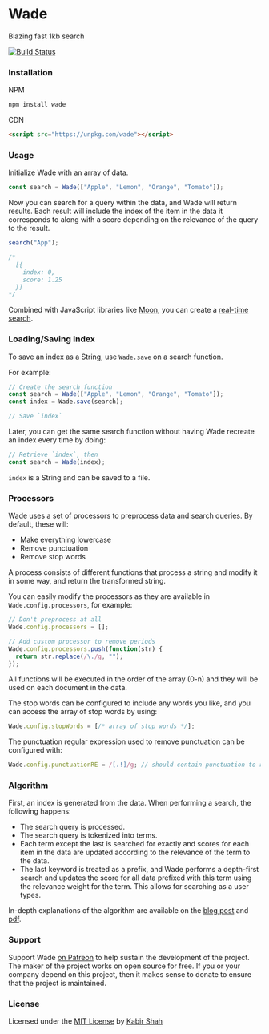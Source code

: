 # Wade

Blazing fast 1kb search

[![Build Status](https://travis-ci.org/kbrsh/wade.svg?branch=master)](https://travis-ci.org/kbrsh/wade)

### Installation

NPM

```sh
npm install wade
```

CDN

```html
<script src="https://unpkg.com/wade"></script>
```

### Usage

Initialize Wade with an array of data.

```js
const search = Wade(["Apple", "Lemon", "Orange", "Tomato"]);
```

Now you can search for a query within the data, and Wade will return results. Each result will include the index of the item in the data it corresponds to along with a score depending on the relevance of the query to the result.

```js
search("App");

/*
  [{
    index: 0,
    score: 1.25
  }]
*/
```

Combined with JavaScript libraries like [Moon](https://kbrsh.github.io/moon), you can create a <a href="https://kbrsh.github.io/moon/play/#const%20items%20%3D%20%5B%22Don't%20worry%20about%20what%20anybody%20else%20is%20going%20to%20do.%20The%20best%20way%20to%20predict%20the%20future%20is%20to%20invent%20it.%22%2C%22Premature%20optimization%20is%20the%20root%20of%20all%20evil%20(or%20at%20least%20most%20of%20it)%20in%20programming.%22%2C%22Lisp%20has%20jokingly%20been%20called%20%5C%22the%20most%20intelligent%20way%20to%20misuse%20a%20computer%5C%22.%20I%20think%20that%20description%20is%20a%20great%20compliment%20because%20it%20transmits%20the%20full%20flavor%20of%20liberation%3A%20it%20has%20assisted%20a%20number%20of%20our%20most%20gifted%20fellow%20humans%20in%20thinking%20previously%20impossible%20thoughts.%22%2C%22Keep%20away%20from%20people%20who%20try%20to%20belittle%20your%20ambitions.%20Small%20people%20always%20do%20that%2C%20but%20the%20really%20great%20make%20you%20feel%20that%20you%2C%20too%2C%20can%20become%20great.%22%2C%22What%20Paul%20does%2C%20and%20does%20very%20well%2C%20is%20to%20take%20ideas%20and%20concepts%20that%20are%20beautiful%20in%20the%20abstract%2C%20and%20brings%20them%20down%20to%20a%20real%20world%20level.%20That's%20a%20rare%20talent%20to%20find%20in%20writing%20these%20days.%22%2C%22Since%20programmers%20create%20programs%20out%20of%20nothing%2C%20imagination%20is%20our%20only%20limitation.%20Thus%2C%20in%20the%20world%20of%20programming%2C%20the%20hero%20is%20the%20one%20who%20has%20great%20vision.%20Paul%20Graham%20is%20one%20of%20our%20contemporary%20heroes.%20He%20has%20the%20ability%20to%20embrace%20the%20vision%2C%20and%20to%20express%20it%20plainly.%20His%20works%20are%20my%20favorites%2C%20especially%20the%20ones%20describing%20language%20design.%20He%20explains%20secrets%20of%20programming%2C%20languages%2C%20and%20human%20nature%20that%20can%20only%20be%20learned%20from%20the%20hacker%20experience.%20This%20book%20shows%20you%20his%20great%20vision%2C%20and%20tells%20you%20the%20truth%20about%20the%20nature%20of%20hacking.%22%2C%22To%20follow%20the%20path%3A%20look%20to%20the%20master%2C%20follow%20the%20master%2C%20walk%20with%20the%20master%2C%20see%20through%20the%20master%2C%20become%20the%20master.%22%2C%22No%20problem%20should%20ever%20have%20to%20be%20solved%20twice.%22%2C%22Attitude%20is%20no%20substitute%20for%20competence.%22%2C%22It%20is%20said%20that%20the%20real%20winner%20is%20the%20one%20who%20lives%20in%20today%20but%20able%20to%20see%20tomorrow.%22%2C%22Fools%20ignore%20complexity.%20Pragmatists%20suffer%20it.%20Some%20can%20avoid%20it.%20Geniuses%20remove%20it.%22%2C%22A%20year%20spent%20in%20artificial%20intelligence%20is%20enough%20to%20make%20one%20believe%20in%20God.%22%2C%22Dealing%20with%20failure%20is%20easy%3A%20Work%20hard%20to%20improve.%20Success%20is%20also%20easy%20to%20handle%3A%20You've%20solved%20the%20wrong%20problem.%20Work%20hard%20to%20improve.%22%2C%22Within%20a%20computer%20natural%20language%20is%20unnatural.%22%2C%22You%20think%20you%20know%20when%20you%20learn%2C%20are%20more%20sure%20when%20you%20can%20write%2C%20even%20more%20when%20you%20can%20teach%2C%20but%20certain%20when%20you%20can%20program.%22%2C%22Adapting%20old%20programs%20to%20fit%20new%20machines%20usually%20means%20adapting%20new%20machines%20to%20behave%20like%20old%20ones.%22%2C%22A%20little%20learning%20is%20a%20dangerous%20thing.%22%2C%22Computer%20science%20education%20cannot%20make%20anybody%20an%20expert%20programmer%20any%20more%20than%20studying%20brushes%20and%20pigment%20can%20make%20somebody%20an%20expert%20painter.%22%2C%22Einstein%20argued%20that%20there%20must%20be%20simplified%20explanations%20of%20nature%2C%20because%20God%20is%20not%20capricious%20or%20arbitrary.%22%2C%22Students%20should%20be%20evaluated%20on%20how%20well%20they%20can%20achieve%20the%20goals%20they%20strived%20to%20achieve%20within%20a%20realistic%20context.%20Students%20need%20to%20learn%20to%20do%20things%2C%20not%20know%20things.%22%2C%22We%20remember%20what%20we%20learn%20when%20we%20care%20about%20performing%20better%20and%20when%20we%20believe%20that%20what%20we%20have%20been%20asked%20to%20do%20is%20representative%20of%20reality.%22%2C%22There%20really%20is%20no%20learning%20without%20doing.%22%2C%22We%20really%20have%20to%20get%20over%20the%20idea%20that%20some%20stuff%20is%20just%20worth%20knowing%20even%20if%20you%20never%20do%20anything%20with%20it.%20Human%20memories%20happily%20erase%20stuff%20that%20has%20no%20purpose%2C%20so%20why%20try%20to%20fill%20up%20children's%20heads%20with%20such%20stuff%3F%22%2C%22The%20only%20problems%20we%20can%20really%20solve%20in%20a%20satisfactory%20manner%20are%20those%20that%20finally%20admit%20a%20nicely%20factored%20solution.%22%2C%22The%20best%20way%20to%20learn%20to%20live%20with%20our%20limitations%20is%20to%20know%20them.%22%2C%22This%20challenge%2C%20viz.%20the%20confrontation%20with%20the%20programming%20task%2C%20is%20so%20unique%20that%20this%20novel%20experience%20can%20teach%20us%20a%20lot%20about%20ourselves.%20It%20should%20deepen%20our%20understanding%20of%20the%20processes%20of%20design%20and%20creation%2C%20it%20should%20give%20us%20better%20control%20over%20the%20task%20of%20organizing%20our%20thoughts.%20If%20it%20did%20not%20do%20so%2C%20to%20my%20taste%20we%20should%20no%20deserve%20the%20computer%20at%20all!%20%20It%20has%20allready%20taught%20us%20a%20few%20lessons%2C%20and%20the%20one%20I%20have%20chosen%20to%20stress%20in%20this%20talk%20is%20the%20following.%20We%20shall%20do%20a%20much%20better%20programming%20job%2C%20provided%20that%20we%20approach%20the%20task%20with%20a%20full%20appreciation%20of%20its%20tremenduous%20difficulty%2C%20provided%20that%20we%20stick%20to%20modest%20and%20elegant%20programming%20languages%2C%20provided%20that%20we%20respect%20the%20intrinsec%20limitations%20of%20the%20human%20mind%20and%20approach%20the%20task%20as%20Very%20Humble%20Programmers.%22%2C%22We%20now%20come%20to%20the%20decisive%20step%20of%20mathematical%20abstraction%3A%20we%20forget%20about%20what%20the%20symbols%20stand%20for.%20...%5BThe%20mathematician%5D%20need%20not%20be%20idle%3B%20there%20are%20many%20operations%20which%20he%20may%20carry%20out%20with%20these%20symbols%2C%20without%20ever%20having%20to%20look%20at%20the%20things%20they%20stand%20for.%22%2C%22An%20expert%20is%2C%20according%20to%20my%20working%20definition%20%5C%22someone%20who%20doesn't%20need%20to%20look%20up%20answers%20to%20easy%20questions%5C%22.%22%2C%22The%20programmer%20must%20seek%20both%20perfection%20of%20part%20and%20adequacy%20of%20collection.%22%2C%22Thus%2C%20programs%20must%20be%20written%20for%20people%20to%20read%2C%20and%20only%20incidentally%20for%20machines%20to%20execute.%22%2C%22We%20control%20complexity%20by%20building%20abstractions%20that%20hide%20details%20when%20appropriate.%20We%20control%20complexity%20by%20establishing%20conventional%20interfaces%20that%20enable%20us%20to%20construct%20systems%20by%20combining%20standard%2C%20well-understood%20pieces%20in%20a%20%5C%22mix%20and%20match%5C%22%20way.%20We%20control%20complexity%20by%20establishing%20new%20languages%20for%20describing%20a%20design%2C%20each%20of%20which%20emphasizes%20particular%20aspects%20of%20the%20design%20and%20deemphasizes%20others.%22%2C%22The%20acts%20of%20the%20mind%2C%20wherein%20it%20exerts%20its%20power%20over%20simple%20ideas%2C%20are%20chiefly%20these%20three%3A%201.%20Combining%20several%20simple%20ideas%20into%20one%20compound%20one%2C%20and%20thus%20all%20complex%20ideas%20are%20made.%202.%20The%20second%20is%20bringing%20two%20ideas%2C%20whether%20simple%20or%20complex%2C%20together%2C%20and%20setting%20them%20by%20one%20another%20so%20as%20to%20take%20a%20view%20of%20them%20at%20once%2C%20without%20uniting%20them%20into%20one%2C%20by%20which%20it%20gets%20all%20its%20ideas%20of%20relations.%203.%20The%20third%20is%20separating%20them%20from%20all%20other%20ideas%20that%20accompany%20them%20in%20their%20real%20existence%3A%20this%20is%20called%20abstraction%2C%20and%20thus%20all%20its%20general%20ideas%20are%20made.%22%2C%22Lisp%20programmers%20know%20the%20value%20of%20everything%20but%20the%20cost%20of%20nothing.%22%2C%22An%20interpreter%20raises%20the%20machine%20to%20the%20level%20of%20the%20user%20program%3B%20a%20compiler%20lowers%20the%20user%20program%20to%20the%20level%20of%20the%20machine%20language.%22%2C%22Everything%20should%20be%20made%20as%20simple%20as%20possible%2C%20but%20no%20simpler.%22%2C%22The%20great%20dividing%20line%20between%20success%20and%20failure%20can%20be%20expressed%20in%20five%20words%3A%20%5C%22I%20did%20not%20have%20time.%5C%22%22%2C%22When%20your%20enemy%20is%20making%20a%20very%20serious%20mistake%2C%20don't%20be%20impolite%20and%20disturb%20him.%22%2C%22A%20charlatan%20makes%20obscure%20what%20is%20clear%3B%20a%20thinker%20makes%20clear%20what%20is%20obscure.%22%2C%22There%20are%20two%20ways%20of%20constructing%20a%20software%20design%3B%20one%20way%20is%20to%20make%20it%20so%20simple%20that%20there%20are%20obviously%20no%20deficiencies%2C%20and%20the%20other%20way%20is%20to%20make%20it%20so%20complicated%20that%20there%20are%20no%20obvious%20deficiencies.%20The%20first%20method%20is%20far%20more%20difficult.%22%2C%22And%20if%20you%20go%20too%20far%20up%2C%20abstraction-wise%2C%20you%20run%20out%20of%20oxygen.%20Sometimes%20smart%20thinkers%20just%20don't%20know%20when%20to%20stop%2C%20and%20they%20create%20these%20absurd%2C%20all-encompassing%2C%20high-level%20pictures%20of%20the%20universe%20that%20are%20all%20good%20and%20fine%2C%20but%20don't%20actually%20mean%20anything%20at%20all.%22%2C%22The%20three%20chief%20virtues%20of%20a%20programmer%20are%3A%20Laziness%2C%20Impatience%20and%20Hubris.%22%2C%22All%20non-trivial%20abstractions%2C%20to%20some%20degree%2C%20are%20leaky.%22%2C%22XML%20wasn't%20designed%20to%20be%20edited%20by%20humans%20on%20a%20regular%20basis.%22%2C%22Premature%20abstraction%20is%20an%20equally%20grevious%20sin%20as%20premature%20optimization.%22%2C%22You%20can%20have%20premature%20generalization%20as%20well%20as%20premature%20optimization.%22%2C%22He%20causes%20his%20sun%20to%20rise%20on%20the%20evil%20and%20the%20good%2C%20and%20sends%20rain%20on%20the%20righteous%20and%20the%20unrighteous.%22%2C%22A%20language%20that%20doesn't%20affect%20the%20way%20you%20think%20about%20programming%2C%20is%20not%20worth%20knowing.%22%2C%22Men%20never%20do%20evil%20so%20completely%20and%20cheerfully%20as%20when%20they%20do%20it%20from%20religious%20conviction.%22%2C%22Everybody%20makes%20their%20own%20fun.%20If%20you%20don't%20make%20it%20yourself%2C%20it%20ain't%20fun%3B%20it's%20entertainment.%22%2C%22If%20we%20wish%20to%20count%20lines%20of%20code%2C%20we%20should%20not%20regard%20them%20as%20*lines%20produced*%20but%20as%20*lines%20spent*.%22%2C%22Sometimes%20a%20man%20with%20too%20broad%20a%20perspective%20reveals%20himself%20as%20having%20no%20real%20perspective%20at%20all.%20A%20man%20who%20tries%20too%20hard%20to%20see%20every%20side%20may%20be%20a%20man%20who%20is%20trying%20to%20avoid%20choosing%20any%20side.%20A%20man%20who%20tries%20too%20hard%20to%20seek%20a%20deeper%20truth%20may%20be%20trying%20to%20hide%20from%20the%20truth%20he%20already%20knows.%20%20That%20is%20not%20a%20sign%20of%20intellectual%20sophistication%20and%20%5C%22great%20thinking%5C%22.%20It%20is%20a%20demonstration%20of%20moral%20degeneracy%20and%20cowardice.%22%2C%22Omit%20needless%20words.%22%2C%22I%20have%20never%20met%20a%20man%20so%20ignorant%20that%20I%20couldn't%20learn%20something%20from%20him.%22%2C%22Philosophy%3A%20the%20finding%20of%20bad%20reasons%20for%20what%20one%20believes%20by%20instinct.%22%2C%22Of%20all%20tyrannies%20a%20tyranny%20sincerely%20exercised%20for%20the%20good%20of%20its%20victims%20may%20be%20the%20most%20oppressive.%20It%20may%20be%20better%20to%20live%20under%20robber%20barons%20than%20under%20omnipotent%20moral%20busybodies%2C%20The%20robber%20baron's%20cruelty%20may%20sometimes%20sleep%2C%20his%20cupidity%20may%20at%20some%20point%20be%20satiated%3B%20but%20those%20who%20torment%20us%20for%20own%20good%20will%20torment%20us%20without%20end%2C%20for%20they%20do%20so%20with%20the%20approval%20of%20their%20own%20conscience.%22%2C%22Fools!%20Don't%20they%20know%20that%20tears%20are%20a%20woman's%20most%20effective%20weapon%3F%22%2C%22It's%20like%20a%20condom%3B%20I'd%20rather%20have%20it%20and%20not%20need%20it%20than%20need%20it%20and%20not%20have%20it.%22%2C%22C%2B%2B%20is%20history%20repeated%20as%20tragedy.%20Java%20is%20history%20repeated%20as%20farce.%22%2C%22Simplicity%20takes%20effort.%20Genius%2C%20even.%22%2C%22Show%2C%20don't%20tell.%22%2C%22In%20God%20I%20trust%3B%20I%20will%20not%20be%20afraid.%20What%20can%20mortal%20man%20do%20to%20me%3F%22%2C%22Linux%20is%20only%20free%20if%20your%20time%20has%20no%20value.%22%2C%22Code%20is%20poetry.%22%2C%22If%20you%20choose%20not%20to%20decide%2C%20you%20still%20have%20made%20a%20choice.%22%2C%22Civilization%20advances%20by%20extending%20the%20number%20of%20important%20operations%20which%20we%20can%20perform%20without%20thinking%20about%20them.%22%2C%22The%20function%20of%20wisdom%20is%20to%20discriminate%20between%20good%20and%20evil.%22%2C%22The%20reason%20to%20do%20animation%20is%20caricature.%20Good%20caricature%20picks%20out%20the%20essense%20of%20the%20statement%20and%20removes%20everything%20else.%20It's%20not%20simply%20about%20reproducing%20reality%3B%20It's%20about%20bumping%20it%20up.%22%2C%22Mistakes%20were%20made.%22%2C%22I%20would%20rather%20be%20an%20optimist%20and%20be%20wrong%20than%20a%20pessimist%20who%20proves%20to%20be%20right.%20The%20former%20sometimes%20wins%2C%20but%20never%20the%20latter.%22%2C%22What%20is%20truth%3F%22%2C%22Life%20moves%20pretty%20fast.%20If%20you%20don't%20stop%20and%20look%20around%20once%20in%20a%20while%2C%20you%20could%20miss%20it.%22%2C%22Lisp%20is%20worth%20learning%20for%20the%20profound%20enlightenment%20experience%20you%20will%20have%20when%20you%20finally%20get%20it%3B%20that%20experience%20will%20make%20you%20a%20better%20programmer%20for%20the%20rest%20of%20your%20days%2C%20even%20if%20you%20never%20actually%20use%20Lisp%20itself%20a%20lot.%22%2C%22Any%20sufficiently%20complicated%20C%20or%20Fortran%20program%20contains%20an%20ad%20hoc%2C%20informally%20specified%2C%20bug-ridden%2C%20slow%20implementation%20of%20half%20of%20Common%20Lisp.%22%2C%22I%20was%20talking%20recently%20to%20a%20friend%20who%20teaches%20at%20MIT.%20His%20field%20is%20hot%20now%20and%20every%20year%20he%20is%20inundated%20by%20applications%20from%20would-be%20graduate%20students.%20%5C%22A%20lot%20of%20them%20seem%20smart%2C%5C%22%20he%20said.%20%5C%22What%20I%20can't%20tell%20is%20whether%20they%20have%20any%20kind%20of%20taste.%5C%22%22%2C%22The%20direct%20pursuit%20of%20happiness%20is%20a%20recipe%20for%20an%20unhappy%20life.%22%2C%22It's%20no%20trick%20for%20talented%20people%20to%20be%20interesting%2C%20but%20it's%20a%20gift%20to%20be%20interested.%20We%20want%20an%20organization%20filled%20with%20interested%20people.%22%2C%22Why%20teach%20drawing%20to%20accountants%3F%20Because%20drawing%20class%20doesn't%20just%20teach%20people%20to%20draw.%20It%20teaches%20them%20to%20be%20more%20observant.%20There's%20no%20company%20on%20earth%20that%20wouldn't%20benefit%20from%20having%20people%20become%20more%20observant.%22%2C%22All%20problems%20in%20computer%20science%20can%20be%20solved%20by%20another%20level%20of%20indirection.%22%2C%22A%20designer%20knows%20he%20has%20arrived%20at%20perfection%20not%20when%20there%20is%20no%20longuer%20anything%20to%20add%2C%20but%20when%20there%20is%20no%20longuer%20anything%20to%20take%20away.%22%2C%22For%20the%20things%20we%20have%20to%20learn%20before%20we%20can%20do%20them%2C%20we%20learn%20by%20doing%20them.%22%2C%22There%20are%20many%20ways%20to%20avoid%20success%20in%20life%2C%20but%20the%20most%20sure-fire%20just%20might%20be%20procrastination.%22%2C%22PI%20seconds%20is%20a%20nanocentury.%22%2C%22A%20non%20negative%20binary%20integer%20value%20x%20is%20a%20power%20of%202%20iff%20(x%20%26%20(x-1))%20is%200%20using%202's%20complement%20arithmetic.%22%2C%22While%20I%E2%80%99ve%20always%20appreciated%20beautiful%20code%2C%20I%20share%20Jonathan%E2%80%99s%20concern%20about%20studying%20it%20too%20much.%20I%20think%20studying%20beauty%20in%20music%20and%20painting%20has%20led%20us%20to%20modern%20classical%20music%20and%20painting%20that%20the%20majority%20of%20us%20just%20don%E2%80%99t%20get.%20Beauty%20can%20be%20seen%20when%20it%20emerges%2C%20but%20isn%E2%80%99t%20something%20to%20strive%20for%20in%20isolation%20of%20a%20larger%20context.%20In%20the%20software%20world%2C%20the%20larger%20context%20would%20be%20the%20utility%20of%20the%20software%20to%20the%20end%20user.%22%2C%22Dont%20give%20users%20the%20opportunity%20to%20lock%20themselves.%22%2C%22Any%20fool%20can%20make%20the%20simple%20complex%2C%20only%20a%20smart%20person%20can%20make%20the%20complex%20simple.%22%2C%22To%20do%20something%20well%20you%20have%20to%20love%20it.%20So%20to%20the%20extent%20you%20can%20preserve%20hacking%20as%20something%20you%20love%2C%20you're%20likely%20to%20do%20it%20well.%20Try%20to%20keep%20the%20sense%20of%20wonder%20you%20had%20about%20programming%20at%20age%2014.%20If%20you're%20worried%20that%20your%20current%20job%20is%20rotting%20your%20brain%2C%20it%20probably%20is.%22%2C%22-%20If%20you%20give%20him%20a%20penny%20for%20his%20thoughts%2C%20you'd%20get%20change.%20-%20Not%20the%20sharpest%20knife%20in%20the%20drawer.%20-%20A%20prime%20candidate%20for%20natural%20deselection.%22%2C%22What%20I%20didn't%20understand%20was%20that%20the%20value%20of%20some%20new%20acquisition%20wasn't%20the%20difference%20between%20its%20retail%20price%20and%20what%20I%20paid%20for%20it.%20It%20was%20the%20value%20I%20derived%20from%20it.%20Stuff%20is%20an%20extremely%20illiquid%20asset.%20Unless%20you%20have%20some%20plan%20for%20selling%20that%20valuable%20thing%20you%20got%20so%20cheaply%2C%20what%20difference%20does%20it%20make%20what%20it's%20%5C%22worth%3F%5C%22%20The%20only%20way%20you're%20ever%20going%20to%20extract%20any%20value%20from%20it%20is%20to%20use%20it.%20And%20if%20you%20don't%20have%20any%20immediate%20use%20for%20it%2C%20you%20probably%20never%20will.%22%2C%22Only%20bad%20designers%20blame%20their%20failings%20on%20the%20users.%22%2C%22Humans%20aren't%20rational.%20They%20rationalize.%20And%20I%20don't%20just%20mean%20%5C%22some%20of%20them%5C%22%20or%20%5C%22other%20people%5C%22.%20I'm%20talking%20about%20everyone.%20We%20have%20a%20%5C%22logic%20engine%5C%22%20in%20our%20brains%2C%20but%20for%20the%20most%20part%2C%20it's%20not%20the%20one%20in%20the%20driver's%20seat.%22%2C%22What%20do%20Americans%20look%20for%20in%20a%20car%3F%20I've%20heard%20many%20answers%20when%20I've%20asked%20this%20question.%20The%20answers%20include%20excellent%20safety%20ratings%2C%20great%20gas%20mileage%2C%20handling%2C%20and%20cornering%20ability%2C%20among%20others.%20I%20don't%20believe%20any%20of%20these.%20That's%20because%20the%20first%20principle%20of%20the%20Culture%20Code%20is%20that%20the%20only%20effective%20way%20to%20understand%20what%20people%20truly%20mean%20is%20to%20ignore%20what%20they%20say.%20This%20is%20not%20to%20suggest%20that%20people%20intentionally%20lie%20or%20misrepresent%20themselves.%20What%20it%20means%20is%20that%2C%20when%20asked%20direct%20questions%20about%20their%20interests%20and%20preferences%2C%20people%20tend%20to%20give%20answers%20they%20believe%20the%20questioner%20wants%20to%20hear.%20Again%2C%20this%20is%20not%20because%20they%20intend%20to%20mislead.%20It%20is%20because%20people%20respond%20to%20these%20questions%20with%20their%20cortexes%2C%20the%20parts%20of%20their%20brains%20that%20control%20intelligence%20rather%20than%20emotion%20or%20instinct.%20They%20ponder%20a%20question%2C%20they%20process%20a%20question%2C%20and%20when%20they%20deliver%20an%20answer%2C%20it%20is%20the%20product%20of%20deliberation.%20They%20believe%20they%20are%20telling%20the%20truth.%20A%20lie%20detector%20would%20confirm%20this.%20In%20most%20cases%2C%20however%2C%20they%20aren't%20saying%20what%20they%20mean.%22%2C%22When%20all%20you%20have%20is%20a%20hammer%2C%20everything%20looks%20like%20a%20nail.%22%2C%22Good%20coders%20code%2C%20great%20reuse.%22%2C%22The%20lesson%20of%20the%20story%20might%20appear%20to%20be%20that%20self-interested%20and%20ambitious%20people%20in%20power%20are%20often%20the%20cause%20of%20wastefulness%20in%20developing%20countries.%20But%20self-interested%20and%20ambitious%20people%20are%20in%20positions%20of%20power%2C%20great%20and%20small%2C%20all%20over%20the%20world.%20In%20many%20places%2C%20they%20are%20restrained%20by%20the%20law%2C%20the%20press%2C%20and%20democratic%20opposition.%20Cameroon's%20tragedy%20is%20that%20there%20is%20nothing%20to%20hold%20self-interest%20in%20check.%22%2C%22To%20solve%20your%20problems%20you%20must%20learn%20new%20skills%2C%20adapt%20new%20thought%20patterns%2C%20and%20become%20a%20different%20person%20than%20you%20were%20before%20that%20problem.%20%20God%20has%20crafted%20you%20for%20success.%20In%20the%20middle%20of%20every%20adversity%20lie%20your%20best%20opportunities.%20Discover%20it%2C%20build%20upon%20it%20and%20move%20forward%20in%20your%20journey%20to%20live%20an%20extraordinary%20life.%20%20You%20owe%20it%20to%20yourself%20to%20live%20a%20great%20life.%20Don%E2%80%99t%20let%20negative%20thoughts%20pull%20you%20down.%20Be%20grateful%20and%20open%20to%20learn%20and%20grow.%22%2C%22If%20there%20is%20a%20will%2C%20there%20is%20a%20way.%22%2C%22Having%20large%20case%20statements%20in%20an%20object-oriented%20language%20is%20a%20sure%20sign%20your%20design%20is%20flawed.%22%2C%22Being%20a%20programmer%20is%20the%20same%20way.%20The%20only%20way%20to%20be%20a%20good%20programmer%20is%20to%20write%20code.%20When%20you%20realize%20you%20haven't%20been%20writing%20much%20code%20lately%2C%20and%20it%20seems%20like%20all%20you%20do%20is%20brag%20about%20code%20you%20wrote%20in%20the%20past%2C%20and%20people%20start%20looking%20at%20you%20funny%20while%20you're%20shooting%20your%20mouth%20off%2C%20realize%20it's%20because%20they%20know.%20They%20might%20not%20even%20know%20they%20know%2C%20but%20they%20know.%20So%2C%20yes%2C%20doing%20what%20you%20love%20brings%20success%2C%20and%20by%20all%20means%2C%20throw%20yourself%20a%20nice%20big%20party%2C%20buy%20yourself%20a%20nice%20car%2C%20soak%20up%20the%20adulation%20of%20an%20adoring%20crowd.%20Then%20shut%20the%20fuck%20up%20and%20get%20back%20to%20work.%22%2C%22Another%20feature%20about%20this%20guy%20is%20his%20low%20threshold%20of%20boredom.%20He'll%20pick%20up%20on%20a%20task%20and%20work%20frantically%20at%20it%2C%20accomplishing%20wonders%20in%20a%20short%20time%20and%20then%20get%20bored%20and%20drop%20it%20before%20its%20properly%20finished.%20He'll%20do%20nothing%20but%20strum%20his%20guitar%20and%20lie%20around%20in%20bed%20for%20several%20days%20after.%20%20Thats%20also%20part%20of%20the%20pattern%20too%3B%20periods%20of%20frenetic%20activity%20followed%20by%20periods%20of%20melancholia%2C%20withdrawal%20and%20inactivity.%20This%20is%20a%20bipolar%20personality.%22%2C%22My%20dream%20is%20that%20people%20adopt%20it%20on%20its%20own%20merits.%20We're%20not%20trying%20to%20bend%20Ruby%20on%20Rails%20to%20fit%20the%20enterprise%2C%20we're%20encouraging%20enterprises%20to%20bend%20to%20Ruby%20on%20Rails.%20Come%20if%20you%20like%20it%2C%20stay%20away%20if%20you%20don't.%20We're%20not%20going%20head%20over%20heels%20to%20accommodate%20the%20enterprise%20or%20to%20lure%20them%20away%20from%20Java.%20That's%20how%20you%20end%20up%20with%20Java%2C%20if%20you%20start%20bending%20to%20special%20interest%20groups.%22%2C%22New%20eyes%20have%20X-ray%20vision.%20%20%5Bsomeone%20that%20hasn't%20written%20it%20is%20more%20likely%20to%20spot%20the%20bug.%20%5C%22someone%5C%22%20can%20be%20you%20after%20a%20break%5D%22%2C%22So%20-%20what%20are%20the%20most%20important%20problems%20in%20software%20engineering%3F%20I%E2%80%99d%20answer%20%E2%80%9Cdealing%20with%20complexity%E2%80%9D.%22%2C%22So%20the%20mere%20constraint%20of%20staying%20in%20regular%20contact%20with%20us%20will%20push%20you%20to%20make%20things%20happen%2C%20because%20otherwise%20you'll%20be%20embarrassed%20to%20tell%20us%20that%20you%20haven't%20done%20anything%20new%20since%20the%20last%20time%20we%20talked.%22%2C%22The%20choice%20of%20the%20university%20is%20mostly%20important%20for%20the%20piece%20of%20paper%20you%20get%20at%20the%20end.%20The%20education%20you%20get%20depends%20on%20you.%22%2C%22Remember%20that%20you%20are%20humans%20in%20the%20first%20place%20and%20only%20after%20that%20programmers.%22%2C%22Humans%20differ%20from%20animals%20to%20the%20degree%20that%20they%20are%20not%20merely%20an%20end%20result%20of%20their%20conditioning%2C%20but%20are%20able%20to%20reflect%20on%20their%20experiences%20and%20strategies%2C%20and%20apply%20insight%20to%20make%20changes%20in%20the%20way%20they%20live%20to%20modify%20the%20outcome.%22%2C%22As%20builders%20and%20creators%20finding%20the%20perfect%20solution%20should%20not%20be%20our%20main%20goal.%20We%20should%20find%20the%20perfect%20problem.%22%2C%22Just%20like%20carpentry%2C%20measure%20twice%20cut%20once.%22%2C%22The%20good%20thing%20about%20reinventing%20the%20wheel%20is%20that%20you%20get%20a%20round%20one.%22%2C%22I%20feel%20it%20is%20everybodies%20obligation%20to%20reach%20for%20the%20best%20in%20themselves%20and%20use%20that%20for%20the%20interest%20of%20mankind.%22%2C%22Abstraction%20is%20a%20form%20of%20data%20compression%3A%20absolutely%20necessary%2C%20because%20human%20short-term%20memory%20is%20so%20small%2C%20but%20the%20critically%20important%20aspect%20of%20abstraction%20is%20the%20algorithm%20that%20gets%20you%20from%20the%20name%20back%20to%20the%20%5C%22uncompressed%5C%22%20details.%22%2C%22Have%20you%20ever%20noticed%20that%20when%20you%20sit%20down%20to%20write%20something%2C%20half%20the%20ideas%20that%20end%20up%20in%20it%20are%20ones%20you%20thought%20of%20while%20writing%20it%3F%20The%20same%20thing%20happens%20with%20software.%20Working%20to%20implement%20one%20idea%20gives%20you%20more%20ideas.%22%2C%22In%20general%2C%20we%20can%20think%20of%20data%20as%20defined%20by%20some%20collection%20of%20selectors%20and%20constructors%2C%20together%20with%20specified%20conditions%20that%20these%20procedures%20must%20fulfill%20in%20order%20to%20be%20a%20valid%20representation.%22%2C%22Resume%20writing%20is%20just%20like%20dating%2C%20or%20applying%20for%20a%20bank%20loan%2C%20in%20that%20nobody%20wants%20you%20if%20you're%20desperate.%22%2C%22Mastering%20isn%E2%80%99t%20a%20survival%20instinct%3B%20it%E2%80%99s%20an%20urge%20to%20excel.%20Mastering%20is%20one%20of%20the%20experiences%20that%20delineates%20us%20from%20animals.%20It%20is%20striving%20to%20be%20more%20tomorrow%20than%20we%20are%20today%3B%20to%20perfectly%20pitch%20the%20ball%20over%20home%20plate%3B%20to%20craft%20the%20perfect%20sentence%20in%20an%20article%3B%20to%20open%20the%20oven%20and%20feel%20the%20warm%2C%20richly-scented%20cloud%20telling%20you%20dinner%20is%20going%20to%20be%20absolutely%20extraordinary.%20We%20humans%20crave%20perfection%2C%20to%20be%20masters%20of%20our%20domain%2C%20to%20distinguish%20ourselves%20by%20sheer%20skill%20and%20prowess.%22%2C%22It(mastering)%E2%80%99s%20knowing%20what%20you%20are%20doing.%22%2C%22Well%20then.%20How%20could%20you%20possibly%20live%20without%20automated%20refactoring%20tools%3F%20How%20else%20could%20you%20coordinate%20the%20caterpillar-like%20motions%20of%20all%20Java%E2%80%99s%20identical%20tiny%20legs%2C%20its%20thousands%20of%20similar%20parts%3F%20I%E2%80%99ll%20tell%20you%20how%3A%20Ruby%20is%20a%20butterfly.%22%2C%22You%20will%20never%20become%20a%20Great%20Programmer%20until%20you%20acknowledge%20that%20you%20will%20always%20be%20a%20Terrible%20Programmer.%20You%20will%20remain%20a%20Great%20Programmer%20for%20only%20as%20long%20as%20you%20acknowledge%20that%20you%20are%20still%20a%20Terrible%20Programmer.%22%2C%22If%20I%20tell%20you%20I'm%20good%2C%20you%20would%20probably%20think%20I'm%20boasting.%20If%20I%20tell%20you%20I'm%20no%20good%2C%20you%20know%20I'm%20lying.%22%2C%22Let%20me%20try%20to%20get%20this%20straight%3A%20Lisp%20is%20a%20language%20for%20describing%20algorithms.%20This%20was%20JohnMcCarthy's%20original%20purpose%2C%20anyway%3A%20to%20build%20something%20more%20convenient%20than%20a%20Turing%20machine.%20Lisp%20is%20not%20about%20file%2C%20socket%20or%20GUI%20programming%20-%20Lisp%20is%20about%20expressive%20power.%20(For%20example%2C%20you%20can%20design%20multiple%20object%20systems%20for%20Lisp%2C%20in%20Lisp.%20Or%20implement%20the%20now-fashionable%20AOP.%20Or%20do%20arbitrary%20transformations%20on%20parsed%20source%20code.)%20If%20you%20don't%20value%20expressive%20power%2C%20Lisp%20ain't%20for%20you.%20I%2C%20personally%2C%20would%20prefer%20Lisp%20to%20not%20become%20mainstream%3A%20this%20would%20necessarily%20involve%20a%20dumbing%20down.%22%2C%22If%20something%20isn%E2%80%99t%20working%2C%20you%20need%20to%20look%20back%20and%20figure%20out%20what%20got%20you%20excited%20in%20the%20first%20place.%22%2C%22Pay%20attention%20to%20opportunity%20cost%20at%20all%20times.%20Doing%20one%20thing%20means%20not%20doing%20other%20things.%20This%20is%20a%20form%20of%20risk%20that%20is%20very%20easy%20to%20ignore%2C%20to%20your%20detriment.%22%2C%22Seize%20any%20opportunity%2C%20or%20anything%20that%20looks%20like%20opportunity.%20They%20are%20rare%2C%20much%20rarer%20than%20you%20think...%22%2C%22I%20think%20that%20a%20lot%20of%20programmers%20are%20ignoring%20an%20important%20point%20when%20people%20talk%20about%20reducing%20code%20repetition%20on%20large%20projects.%20Part%20of%20the%20idea%20is%20that%20large%20projects%20are%20intrinsically%20*wrong*.%20That%20you%20should%20be%20looking%20at%20making%20a%20number%20of%20smaller%20projects%20that%20are%20composable%2C%20even%20if%20you%20never%20end%20up%20reusing%20one%20of%20those%20smaller%20projects%20elsewhere.%22%2C%22We%20tend%20to%20seek%20easy%2C%20single-factor%20explanations%20of%20success.%20For%20most%20important%20things%2C%20though%2C%20success%20actually%20requires%20avoiding%20many%20separate%20causes%20of%20failure.%22%2C%22Things%20which%20matter%20most%20must%20never%20be%20at%20the%20mercy%20of%20things%20which%20matter%20least.%22%2C%22I%20think%20the%20root%20of%20your%20mistake%20is%20saying%20that%20macros%20don't%20scale%20to%20larger%20groups.%20The%20real%20truth%20is%20that%20macros%20don't%20scale%20to%20stupider%20groups.%22%2C%22Argue%20with%20idiots%2C%20and%20you%20become%20an%20idiot.%20If%20you%20compete%20with%20slaves%20you%20become%20a%20slave.%22%2C%22Always%20dive%20down%20into%20a%20problem%20and%20get%20your%20hands%20on%20the%20deepest%20issue%20behind%20the%20problem.%20All%20other%20considerations%20are%20to%20dismissed%20as%20%5C%22engineering%20details%5C%22%3B%20they%20can%20be%20sorted%20out%20after%20the%20basic%20problem%20has%20been%20solved.%22%2C%22Don't%20have%20good%20ideas%20if%20you%20aren't%20willing%20to%20be%20responsible%20for%20them.%22%2C%22It%20is%20impossible%20to%20sharpen%20a%20pencil%20with%20a%20blunt%20axe.%20It%20is%20equally%20vain%20to%20try%20to%20do%20it%20with%20ten%20blunt%20axes%20instead.%22%2C%22If%20we%20wish%20to%20count%20lines%20of%20code%2C%20we%20should%20not%20regard%20them%20as%20lines%20produced%20but%20as%20lines%20spent.%22%2C%22The%20most%20damaging%20phrase%20in%20the%20language%20is%2C%20It's%20always%20been%20done%20that%20way.%22%2C%22Getting%20back%20to%20failing%20early%2C%20I've%20learned%20it's%20important%20to%20completely%20fail.%20Get%20fired.%20Shoot%20the%20project%2C%20then%20burn%20its%20corpse.%20Melt%20the%20CVS%20repository%20and%20microwave%20the%20backup%20CDs.%20When%20things%20go%20wrong%2C%20I've%20often%20tried%20to%20play%20the%20hero%20from%20start%20to%20finish.%20Guess%20what%3F%20Some%20projects%20are%20doomed%20no%20matter%20what.%20Some%20need%20skills%20I%20don't%20possess.%20And%20some%20need%20a%20fresh%20face.%22%2C%22The%20only%20thing%20a%20man%20should%20ever%20be%20100%25%20convinced%20of%20is%20his%20own%20ignorance.%22%2C%22The%20best%20people%20and%20organizations%20have%20the%20attitude%20of%20wisdom%3A%20The%20courage%20to%20act%20on%20what%20they%20know%20right%20now%20and%20the%20humility%20to%20change%20course%20when%20they%20find%20better%20evidence.%20The%20quest%20for%20management%20magic%20and%20breakthrough%20ideas%20is%20overrated%3B%20being%20a%20master%20of%20the%20obvious%20is%20underrated.%20Jim%20Maloney%20is%20right%3A%20Work%20is%20an%20overrated%20activity%22%2C%22In%20theory%2C%20there%E2%80%99s%20no%20difference%20between%20theory%20and%20practice.%20But%20in%20practice%2C%20there%20is.%22%2C%22Act%20from%20reason%2C%20and%20failure%20makes%20you%20rethink%20and%20study%20harder.%20Act%20from%20faith%2C%20and%20failure%20makes%20you%20blame%20someone%20and%20push%20harder.%22%2C%22Measure%20everything%20you%20can%20about%20the%20product%2C%20and%20you'll%20start%20seeing%20patterns.%22%2C%22Quality%20of%20the%20people%20is%20better%20than%20the%20quality%20of%20the%20business%20idea.%20Crappy%20people%20can%20screw%20up%20the%20best%20idea%20in%20the%20world.%22%2C%22The%20only%20constant%20in%20the%20world%20of%20hi-tech%20is%20change.%22%2C%22Write%20it%20properly%20first.%20It's%20easier%20to%20make%20a%20correct%20program%20fast%2C%20than%20to%20make%20a%20fast%20program%20correct.%22%2C%22You%20can%E2%80%99t%20get%20to%20version%20500%20if%20you%20don%E2%80%99t%20start%20with%20a%20version%201.%22%2C%22The%20wonderful%20and%20frustrating%20thing%20about%20understanding%20yourself%20is%20that%20nobody%20can%20do%20it%20for%20you.%22%2C%22When%20you%20have%20eliminated%20the%20impossible%2C%20whatever%20remains%2C%20however%20improbable%2C%20must%20be%20the%20truth.%22%2C%22In%20order%20to%20understand%20what%20another%20person%20is%20saying%2C%20you%20must%20assume%20that%20it%20is%20true%20and%20try%20to%20find%20out%20what%20it%20could%20be%20true%20of.%22%2C%22A%C2%A0journey%C2%A0of%C2%A0a%C2%A0thousand%C2%A0miles%C2%A0must%C2%A0begin%C2%A0with%C2%A0a%C2%A0single%C2%A0step.%22%2C%22C%E2%80%99s%20great%20for%20what%20it%E2%80%99s%20great%20for.%22%2C%22There%20is%20one%20meaning%20%5Bfor%20static%20in%20C%5D%3A%20a%20global%20variable%20that%20is%20invisible%20outside%20the%20current%20scope%2C%20be%20it%20a%20function%20or%20a%20file.%22%2C%22Processors%20don't%20get%20better%20so%20that%20they%20can%20have%20more%20free%20time.%20Processors%20get%20better%20so%20_you_%20can%20have%20more%20free%20time.%22%2C%22Understanding%20why%20C%2B%2B%20is%20the%20way%20it%20is%20helps%20a%20programmer%20use%20it%20well.%20A%20deep%20understanding%20of%20a%20tool%20is%20essential%20for%20an%20expert%20craftsman.%22%2C%22No%20art%2C%20however%20minor%2C%20demands%20less%20than%20total%20dedication%20if%20you%20want%20to%20excel%20in%20it.%22%2C%22The%20minute%20you%20put%20the%20blame%20on%20someone%20else%20you%E2%80%99ve%20switch%20things%20from%20being%20a%20problem%20you%20can%20control%20to%20a%20problem%20outside%20of%20your%20control.%22%2C%22State%20is%20the%20root%20of%20all%20evil.%20In%20particular%20functions%20with%20side%20effects%20should%20be%20avoided.%22%2C%22It%20is%20better%20to%20be%20quiet%20and%20thought%20a%20fool%20than%20to%20open%20your%20mouth%20and%20remove%20all%20doubt.%22%2C%22A%20tail%20call%20allows%20a%20function%20to%20return%20the%20result%20of%20another%20function%20without%20leaving%20an%20entry%20on%20the%20stack.%20Tail%20recursion%20is%20a%20specific%20case%20of%20tail%20calling.%22%2C%22Simplicity%20means%20the%20achievement%20of%20maximum%20effect%20with%20minimum%20means.%22%2C%22Normality%20is%20the%20route%20to%20nowhere.%22%2C%22The%20problem%20is%20that%20Microsoft%20just%20has%20no%20taste.%20And%20I%20don't%20mean%20that%20in%20a%20small%20way%2C%20I%20mean%20that%20in%20a%20big%20way.%22%2C%22Do%20you%20want%20to%20sell%20sugared%20water%20all%20your%20life%20or%20do%20you%20want%20to%20change%20the%20world%3F%22%2C%221%20-%20Creativity%20and%20innovation%20always%20build%20on%20the%20past.%202%20-%20The%20past%20always%20tries%20to%20control%20the%20creativity%20that%20builds%20on%20it.%203%20-%20Free%20societies%20enable%20the%20future%20by%20limiting%20the%20past.%204%20-%20Ours%20is%20less%20and%20less%20a%20free%20society.%22%2C%22Good%20work%20is%20no%20done%20by%20%E2%80%98humble%E2%80%99%20men.%22%2C%22Simplicity%20and%20pragmatism%20beat%20complexity%20and%20theory%20any%20day.%22%2C%22The%20proof%20is%20by%20reductio%20ad%20absurdum%2C%20and%20reductio%20ad%20absurdum%2C%20which%20Euclid%20loved%20so%20much%2C%20is%20one%20of%20a%20mathematician%E2%80%99s%20finest%20weapons.%20It%20is%20a%20far%20finer%20gambit%20than%20any%20chess%20gambit%3A%20a%20chess%20player%20may%20offer%20the%20sacrifice%20of%20a%20pawn%20or%20even%20a%20piece%2C%20but%20a%20mathematician%20offers%20the%20game.%22%2C%22Remember%2C%20always%20be%20yourself%20...%20unless%20you%20suck!%22%2C%22All%20great%20things%20require%20great%20dedication.%22%2C%22I'm%20always%20happy%20to%20trade%20performance%20for%20readability%20as%20long%20as%20the%20former%20isn't%20already%20scarce.%22%2C%22You%20have%20to%20write%20for%20your%20audience.%20I%20would%20never%20write%20(1..5).map%20%26'*2'%20in%20Java%20when%20I%20could%20write%20ListFactoryFactory.getListFactoryFromResource(%20new%20ResourceName('com.javax.magnitudes.integers').%20setLowerBound(1).setUpperBound(5).setStep(1).applyFunctor(%20new%20Functor%20()%20%7B%20public%20void%20eval%20(x)%20%7B%20return%20x%20*%202%3B%20%7D%20%7D))%20I'm%20simplifying%2C%20of%20course%2C%20I've%20left%20out%20the%20security%20and%20logging%20wrappers.%22%2C%22The%20definition%20of%20insanity%20is%20doing%20the%20same%20thing%20over%20and%20over%20again%20and%20expecting%20different%20results.%22%2C%22A%C2%A0no%C2%A0uttered%C2%A0from%C2%A0the%C2%A0deepest%C2%A0conviction%C2%A0is%20better%20than%20a%20yes%20merely%20uttered%20to%20please%20or%20what%20is%20worse%2C%20to%20avoid%20trouble.%22%2C%22I%20think%20it%20is%20wise%2C%20and%20only%20honest%2C%20to%20warn%20you%20that%20my%20goal%20is%20immodest.%20It%20is%20not%20my%20purpose%20to%20%5C%22transfer%20knowledge%5C%22%20to%20you%20that%2C%20subsequently%2C%20you%20can%20forget%20again.%20My%20purpose%20is%20no%20less%20than%20to%20effectuate%20in%20each%20of%20you%20a%20noticeable%2C%20irreversable%20change.%20I%20want%20you%20to%20gain%2C%20for%20the%20rest%20of%20your%20lives%2C%20the%20insight%20that%20beautiful%20proofs%20are%20not%20%5C%22found%5C%22%20by%20trial%20anf%20error%20but%20are%20the%20result%20of%20a%20consciously%20applied%20design%20discipline.%20I%20want%20you%20to%20raise%20your%20quality%20standards.%20I%20mean%2C%20if%2010%20years%20from%20now%2C%20when%20you%20are%20doing%20something%20quick%20and%20dirty%2C%20you%20suddenly%20visualize%20that%20I%20am%20looking%20over%20your%20shoulders%20and%20say%20to%20yourself%20%5C%22Dijkstra%20would%20not%20have%20liked%20this%5C%22%2C%20well%2C%20that%20would%20be%20enough%20immortality%20for%20me.%22%2C%22The%20general%20principle%20for%20complexity%20design%20is%20this%3A%20Think%20locally%2C%20act%20locally.%22%2C%22Programming%20is%20the%20art%20of%20figuring%20out%20what%20you%20want%20so%20precisely%20that%20even%20a%20machine%20can%20do%20it.%22%2C%22Hence%20my%20urgent%20advice%20to%20all%20of%20you%20to%20reject%20the%20morals%20of%20the%20bestseller%20society%20and%20to%20find%2C%20to%20start%20with%2C%20your%20reward%20in%20your%20own%20fun.%20This%20is%20quite%20feasible%2C%20for%20the%20challenge%20of%20simplification%20is%20so%20fascinating%20that%2C%20if%20we%20do%20our%20job%20properly%2C%20we%20shall%20have%20the%20greatest%20fun%20in%20the%20world.%22%2C%22Remember%3A%20you%20are%20alone.%20Every%20time%20you%20can%20get%20help%20from%20someone%2C%20it%20is%20an%20opportunity%3A%20you%20should%20eagerly%20size%20it.%20But%20then%2C%20promptly%20return%20to%20normal%20mode%3A%20you%20are%20alone%20and%20you%20must%20be%20prepared%20to%20solve%20every%20problem%20yourself.%22%2C%22Making%20All%20Software%20Into%20Tools%20Reduces%20Risk.%22%2C%22Some%20may%20say%20Ruby%20is%20a%20bad%20rip-off%20of%20Lisp%20or%20Smalltalk%2C%20and%20I%20admit%20that.%20But%20it%20is%20nicer%20to%20ordinary%20people.%22%2C%22C%20and%20Lisp%20stand%20at%20opposite%20ends%20of%20the%20spectrum%3B%20they're%20each%20great%20at%20what%20the%20other%20one%20sucks%20at.%22%2C%22Two%20people%20should%20stay%20together%20if%20together%20they%20are%20better%20people%20than%20they%20would%20be%20individually.%22%2C%22To%20the%20optimist%2C%20the%20glass%20is%20half%20full.%20To%20the%20pessimist%2C%20the%20glass%20is%20half%20empty.%20To%20the%20engineer%2C%20the%20glass%20is%20twice%20as%20big%20as%20it%20needs%20to%20be.%22%2C%22It%20is%20practically%20impossible%20to%20teach%20good%20programming%20to%20students%20that%20have%20had%20a%20prior%20exposure%20to%20BASIC%3A%20as%20potential%20programmers%20they%20are%20mentally%20mutilated%20beyond%20hope%20of%20regeneration.%22%2C%22Whatever%20is%20worth%20doing%20at%20all%2C%20is%20worth%20doing%20well.%22%2C%22Rules%20of%20Optimization%3A%20Rule%201%3A%20Don%E2%80%99t%20do%20it.%20Rule%202%20(for%20experts%20only)%3A%20Don%E2%80%99t%20do%20it%20yet.%22%2C%22More%20computing%20sins%20are%20committed%20in%20the%20name%20of%20efficiency%20(without%20necessarily%20achieving%20it)%20than%20for%20any%20other%20single%20reason%20-%20including%20blind%20stupidity.%22%2C%22We%20should%20forget%20about%20small%20efficiencies%2C%20say%20about%2097%25%20of%20the%20time%3A%20premature%20optimization%20is%20the%20root%20of%20all%20evil.%22%2C%22The%20best%20is%20the%20enemy%20of%20the%20good.%22%2C%22The%20job%20of%20a%20leader%20today%20is%20not%20to%20create%20followers.%20It%E2%80%99s%20to%20create%20more%20leaders.%22%2C%22The%20president%20was%20visiting%20NASA%20headquarters%20and%20stopped%20to%20talk%20to%20a%20man%20who%20was%20holding%20a%20mop.%20%E2%80%9CAnd%20what%20do%20you%20do%3F%E2%80%9D%20he%20asked.%20The%20man%2C%20a%20janitor%2C%20replied%2C%20%E2%80%9CI%E2%80%99m%20helping%20to%20put%20a%20man%20on%20the%20moon%2C%20sir.%E2%80%9D%22%2C%22Only%20make%20new%20mistakes.%22%2C%22You%20can%20recognize%20truth%20by%20its%20beauty%20and%20simplicity.%20When%20you%20get%20it%20right%2C%20it%20is%20obvious%20that%20it%20is%20right.%22%2C%22Talkers%20are%20no%20good%20doers.%22%2C%22Photography%20is%20painting%20with%20light.%22%2C%22Good%20artists%20copy.%20Great%20artists%20steal.%22%2C%22A%20guideline%20in%20the%20process%20of%20stepwise%20refinement%20should%20be%20the%20principle%20to%20decompose%20decisions%20as%20much%20as%20possible%2C%20to%20untangle%20aspects%20which%20are%20only%20seemingly%20interdependent%2C%20and%20to%20defer%20those%20decisions%20which%20concern%20details%20of%20representation%20as%20long%20as%20possible.%22%2C%22Vigorous%20writing%20is%20concise.%20A%20sentence%20should%20contain%20no%20unnecessary%20words%2C%20a%20paragraph%20no%20unnecessary%20sentences%2C%20for%20the%20same%20reason%20that%20a%20drawing%20should%20have%20no%20unnecessary%20lines%20and%20a%20machine%20no%20unnecessary%20parts.%20This%20requires%20not%20that%20the%20writer%20make%20all%20sentences%20short%20or%20avoid%20all%20detail%20and%20treat%20subjects%20only%20in%20outline%2C%20but%20that%20every%20word%20tell.%22%2C%22The%20problem%20is%20that%20small%20examples%20fail%20to%20convince%2C%20and%20large%20examples%20are%20too%20big%20to%20follow.%22%2C%22We%20are%20the%20sum%20of%20our%20behaviours%3B%20excellence%20therefore%20is%20not%20an%20act%20but%20a%20habit.%22%2C%22The%20purpose%20of%20abstraction%20is%20not%20to%20be%20vague%2C%20but%20to%20create%20a%20new%20semantic%20level%20in%20which%20one%20can%20be%20absolutely%20precise.%22%2C%22Every%20man%20prefers%20belief%20to%20the%20exercise%20of%20judgment.%22%2C%22It%E2%80%99s%20hard%20to%20grasp%20abstractions%20if%20you%20don%E2%80%99t%20understand%20what%20they%E2%80%99re%20abstracting%20away%20from.%22%2C%22That%20is%20one%20of%20the%20most%20distinctive%20differences%20between%20school%20and%20the%20real%20world%3A%20there%20is%20no%20reward%20for%20putting%20in%20a%20good%20effort.%20In%20fact%2C%20the%20whole%20concept%20of%20a%20%5C%22good%20effort%5C%22%20is%20a%20fake%20idea%20adults%20invented%20to%20encourage%20kids.%20It%20is%20not%20found%20in%20nature.%22%2C%22I%20find%20that%20the%20harder%20I%20work%2C%20the%20more%20luck%20I%20seem%20to%20have.%22%2C%22Don't%20stay%20in%20bed%2C%20unless%20you%20can%20make%20money%20in%20bed.%22%2C%22If%20everything%20seems%20under%20control%2C%20you're%20not%20going%20fast%20enough.%22%2C%22Chance%20favors%20the%20prepared%20mind.%22%2C%22Controlling%20complexity%20is%20the%20essence%20of%20computer%20programming.%22%2C%22The%20function%20of%20good%20software%20is%20to%20make%20the%20complex%20appear%20to%20be%20simple.%22%2C%22Programmers%20are%20in%20a%20race%20with%20the%20Universe%20to%20create%20bigger%20and%20better%20idiot-proof%20programs%2C%20while%20the%20Universe%20is%20trying%20to%20create%20bigger%20and%20better%20idiots.%20%20So%20far%20the%20Universe%20is%20winning.%22%2C%22A%20hacker%20on%20a%20roll%20may%20be%20able%20to%20produce%E2%80%93in%20a%20period%20of%20a%20few%20months%E2%80%93something%20that%20a%20small%20development%20group%20(say%2C%207-8%20people)%20would%20have%20a%20hard%20time%20getting%20together%20over%20a%20year.%20%20IBM%20used%20to%20report%20that%20certain%20programmers%20might%20be%20as%20much%20as%20100%20times%20as%20productive%20as%20other%20workers%2C%20or%20more.%22%2C%22The%20best%20programmers%20are%20not%20marginally%20better%20than%20merely%20good%20ones.%20They%20are%20an%20order-of-magnitude%20better%2C%20measured%20by%20whatever%20standard%3A%20conceptual%20creativity%2C%20speed%2C%20ingenuity%20of%20design%2C%20or%20problem-solving%20ability.%22%2C%22A%20great%20lathe%20operator%20commands%20several%20times%20the%20wage%20of%20an%20average%20lathe%20operator%2C%20but%20a%20great%20writer%20of%20software%20code%20is%20worth%2010%2C000%20times%20the%20price%20of%20an%20average%20software%20writer.%22%2C%22Measuring%20programming%20progress%20by%20lines%20of%20code%20is%20like%20measuring%20aircraft%20building%20progress%20by%20weight.%22%2C%22First%20learn%20computer%20science%20and%20all%20the%20theory.%20%20Next%20develop%20a%20programming%20style.%20%20Then%20forget%20all%20that%20and%20just%20hack.%22%2C%22To%20iterate%20is%20human%2C%20to%20recurse%20divine.%22%2C%22The%20best%20thing%20about%20a%20boolean%20is%20even%20if%20you%20are%20wrong%2C%20you%20are%20only%20off%20by%20a%20bit.%22%2C%22Should%20array%20indices%20start%20at%200%20or%201%3F%20%20My%20compromise%20of%200.5%20was%20rejected%20without%2C%20I%20thought%2C%20proper%20consideration.%22%2C%22The%20use%20of%20COBOL%20cripples%20the%20mind%3B%20its%20teaching%20should%20therefore%20be%20regarded%20as%20a%20criminal%20offense.%22%2C%22It%20is%20practically%20impossible%20to%20teach%20good%20programming%20style%20to%20students%20that%20have%20had%20prior%20exposure%20to%20BASIC.%20%20As%20potential%20programmers%2C%20they%20are%20mentally%20mutilated%20beyond%20hope%20of%20regeneration.%22%2C%22One%20of%20the%20main%20causes%20of%20the%20fall%20of%20the%20Roman%20Empire%20was%20that%E2%80%93lacking%20zero%E2%80%93they%20had%20no%20way%20to%20indicate%20successful%20termination%20of%20their%20C%20programs.%22%2C%22Saying%20that%20Java%20is%20nice%20because%20it%20works%20on%20all%20OSes%20is%20like%20saying%20that%20anal%20sex%20is%20nice%20because%20it%20works%20on%20all%20genders.%22%2C%22If%20Java%20had%20true%20garbage%20collection%2C%20most%20programs%20would%20delete%20themselves%20upon%20execution.%22%2C%22Software%20is%20like%20sex%3A%20It%E2%80%99s%20better%20when%20it%E2%80%99s%20free.%22%2C%22Any%20code%20of%20your%20own%20that%20you%20haven%E2%80%99t%20looked%20at%20for%20six%20or%20more%20months%20might%20as%20well%20have%20been%20written%20by%20someone%20else.%22%2C%22Good%20programmers%20use%20their%20brains%2C%20but%20good%20guidelines%20save%20us%20having%20to%20think%20out%20every%20case.%22%2C%22Considering%20the%20current%20sad%20state%20of%20our%20computer%20programs%2C%20software%20development%20is%20clearly%20still%20a%20black%20art%2C%20and%20cannot%20yet%20be%20called%20an%20engineering%20discipline.%22%2C%22If%20debugging%20is%20the%20process%20of%20removing%20bugs%2C%20then%20programming%20must%20be%20the%20process%20of%20putting%20them%20in.%22%2C%22Always%20code%20as%20if%20the%20guy%20who%20ends%20up%20maintaining%20your%20code%20will%20be%20a%20violent%20psychopath%20who%20knows%20where%20you%20live.%22%2C%22Everything%20that%20can%20be%20invented%20has%20been%20invented.%22%2C%22I%20think%20there%E2%80%99s%20a%20world%20market%20for%20about%205%20computers.%22%2C%22It%20would%20appear%20that%20we%20have%20reached%20the%20limits%20of%20what%20it%20is%20possible%20to%20achieve%20with%20computer%20technology%2C%20although%20one%20should%20be%20careful%20with%20such%20statements%2C%20as%20they%20tend%20to%20sound%20pretty%20silly%20in%205%20years.%22%2C%22But%20what%20is%20it%20good%20for%3F%22%2C%22There%20is%20no%20reason%20for%20any%20individual%20to%20have%20a%20computer%20in%20his%20home.%22%2C%22640K%20ought%20to%20be%20enough%20for%20anybody.%22%2C%22Windows%20NT%20addresses%202%20Gigabytes%20of%20RAM%2C%20which%20is%20more%20than%20any%20application%20will%20ever%20need.%22%2C%22We%20will%20never%20become%20a%20truly%20paper-less%20society%20until%20the%20Palm%20Pilot%20folks%20come%20out%20with%20WipeMe%201.0.%22%2C%22If%20it%20keeps%20up%2C%20man%20will%20atrophy%20all%20his%20limbs%20but%20the%20push-button%20finger.%22%2C%22Functional%20programming%20is%20like%20describing%20your%20problem%20to%20a%20mathematician.%20%20Imperative%20programming%20is%20like%20giving%20instructions%20to%20an%20idiot.%22%2C%22Its%20a%20shame%20that%20the%20students%20of%20our%20generation%20grew%20up%20with%20windows%20and%20mice%20because%20that%20tainted%20our%20mindset%20not%20to%20think%20in%20terms%20of%20powerful%20tools.%20Some%20of%20us%20are%20just%20so%20tainted%20that%20we%20will%20never%20recover.%22%2C%22Lisp%20is%20a%20programmable%20programming%20language.%22%2C%22I%20guess%2C%20when%20you're%20drunk%2C%20every%20woman%20looks%20beautiful%20and%20every%20language%20looks%20(like)%20a%20Lisp%20%3A)%22%2C%22Many%20of%20life's%20failures%20are%20people%20who%20did%20not%20realize%20how%20close%20they%20were%20to%20success%20when%20they%20gave%20up.%22%2C%22You%20must%20always%20work%20not%20just%20within%20but%20below%20your%20means.%20If%20you%20can%20handle%20three%20elements%2C%20handle%20only%20two.%20If%20you%20can%20handle%20ten%2C%20then%20handle%20five.%20In%20that%20way%20the%20ones%20you%20do%20handle%2C%20you%20handle%20with%20more%20ease%2C%20more%20mastery%20and%20you%20create%20a%20feeling%20of%20strength%20in%20reserve.%22%2C%22When%20you%E2%80%99ve%20got%20the%20code%20all%20ripped%20apart%2C%20it%E2%80%99s%20like%20a%20car%20that%E2%80%99s%20all%20disassembled.%20You%E2%80%99ve%20got%20all%20the%20parts%20tying%20all%20over%20your%20garage%20and%20you%20have%20to%20replace%20the%20broken%20part%20or%20the%20car%20will%20never%20run.%20It%E2%80%99s%20not%20fun%20until%20the%20code%20gets%20back%20to%20the%20baseline%20again.%22%2C%22Well%2C%20if%20you%20talk%20about%20programming%20to%20a%20group%20of%20programmers%20who%20use%20the%20same%20language%2C%20they%20can%20become%20almost%20evangelistic%20about%20the%20language.%20They%20form%20a%20tight-knit%20community%2C%20hold%20to%20certain%20beliefs%2C%20and%20follow%20certain%20rules%20in%20their%20programming.%20It%E2%80%99s%20like%20a%20church%20with%20a%20programming%20language%20for%20a%20Bible.%22%2C%22It%E2%80%99s%20a%20problem%20if%20the%20design%20doesn%E2%80%99t%20let%20you%20add%20features%20at%20a%20later%20date.%20If%20you%20have%20to%20redo%20a%20program%2C%20the%20hours%20you%20spend%20can%20cause%20you%20to%20lose%20your%20competitive%20edge.%20A%20flexible%20program%20demonstrates%20the%20difference%20between%20a%20good%20designer%20and%20someone%20who%20is%20just%20getting%20a%20piece%20of%20code%20out.%22%2C%22%5BHow%20friendly%20will%20this%20machine%20be%3F%5D%20Well%2C%20I%20don%E2%80%99t%20think%20it%E2%80%99s%20a%20matter%20of%20friendliness%2C%20because%20ultimately%20if%20the%20program%20is%20going%20to%20accomplish%20anything%20of%20value%2C%20it%20will%20probably%20be%20relatively%20complex.%22%2C%22Some%20people%20suggest%20that%20machines%20would%20be%20friendlier%20if%20input%20could%20be%20in%20a%20natural%20language.%20But%20natural%20language%20is%20probably%20the%20worst%20kind%20of%20input%20because%20it%20can%20be%20quite%20ambiguous.%20The%20process%20of%20retrieving%20information%20from%20the%20computer%20would%20be%20so%20time-consuming%20that%20you%20would%20be%20better%20off%20spending%20that%20time%20getting%20the%20information%20directly%20from%20an%20expert.%22%2C%22The%20only%20way%20of%20discovering%20the%20limits%20of%20the%20possible%20is%20to%20venture%20a%20little%20way%20past%20them%20into%20the%20impossible.%22%2C%22Any%20sufficiently%20advanced%20technology%20is%20undistinguishable%20from%20magic.%22%2C%22That%20is%20the%20inevitable%20human%20response.%20We%E2%80%99re%20reluctant%20to%20believe%20that%20great%20discoveries%20are%20in%20the%20air.%20We%20want%20to%20believe%20that%20great%20discoveries%20are%20in%20our%20heads%E2%80%94and%20to%20each%20party%20in%20the%20multiple%20the%20presence%20of%20the%20other%20party%20is%20invariably%20cause%20for%20suspicion.%22%2C%22Good%20ideas%20are%20out%20there%20for%20anyone%20with%20the%20wit%20and%20the%20will%20to%20find%20them.%22%2C%22A%20person%20won't%20become%20proficient%20at%20something%20until%20he%20or%20she%20has%20done%20it%20many%20times.%20In%20other%20words.%2C%20if%20you%20want%20someone%20to%20be%20really%20good%20at%20building%20a%20software%20system%2C%20he%20or%20she%20will%20have%20to%20have%20built%2010%20or%20more%20systems%20of%20that%20type.%22%2C%22A%20person%20won't%20retain%20proficiency%20at%20a%20task%20unless%20he%20or%20she%20has%20at%20one%20time%20learned%20to%20perform%20that%20task%20very%20rapidly.%20Learning%20research%20demonstrates%20that%20the%20skills%20of%20people%20who%20become%20accurate%20but%20not%20fast%20deteriorate%20much%20sooner%20than%20the%20skills%20of%20people%20who%20become%20both%20accurate%20and%20fast.%22%2C%22Training%20research%20shows%20that%20if%20you%20get%20speed%20now%20you%20can%20get%20quality%20later.%20But%20if%20you%20don't%20get%20speed%20you%20will%20never%20get%20quality%20in%20the%20long%20run.%22%2C%22Beware%20of%20bugs%20in%20the%20above%20code%3B%20I%20have%20only%20proved%20it%20correct%2C%20not%20tried%20it.%22%2C%22Wear%20your%20best%20for%20your%20execution%20and%20stand%20dignified.%20Your%20last%20recourse%20against%20randomness%20is%20how%20you%20act%20%E2%80%94%20if%20you%20can%E2%80%99t%20control%20outcomes%2C%20you%20can%20control%20the%20elegance%20of%20your%20behaviour.%20You%20will%20always%20have%20the%20last%20word.%22%2C%22The%20human%20brain%20starts%20working%20the%20moment%20you%20are%20born%20and%20never%20stops%20until%20you%20stand%20up%20to%20speak%20in%20public.%22%2C%22The%20trouble%20with%20the%20world%20is%20that%20the%20stupid%20are%20always%20cocksure%20and%20the%20intelligent%20are%20always%20filled%20with%20doubt.%22%2C%22Simple%2C%20clear%20purpose%20and%20principles%20give%20rise%20to%20complex%2C%20intelligent%20behavior.%20Complex%20rules%20and%20regulations%20give%20rise%20to%20simple%2C%20stupid%20behavior.%22%2C%22C%2B%2B%20is%20like%20teenage%20sex%3A%20Everybody%20is%20talking%20about%20it%20all%20the%20time%2C%20only%20few%20are%20really%20doing%20it.%22%2C%22Functional%20programming%20is%20to%20algorithms%20as%20the%20ubiquitous%20little%20black%20dress%20is%20to%20women's%20fashion.%22%2C%22Java%20and%20C%2B%2B%20make%20you%20think%20that%20the%20new%20ideas%20are%20like%20the%20old%20ones.%20Java%20is%20the%20most%20distressing%20thing%20to%20hit%20computing%20since%20MS-DOS.%22%2C%22For%20complex%20systems%2C%20the%20compiler%20and%20development%20environment%20need%20to%20be%20in%20the%20same%20language%20that%20its%20supporting.%20It's%20the%20only%20way%20to%20grow%20code.%22%2C%22Simple%20things%20should%20be%20simple.%20Complex%20things%20should%20be%20possible.%22%2C%22I%20invented%20the%20term%20Object-Oriented%2C%20and%20I%20can%20tell%20you%20I%20did%20not%20have%20C%2B%2B%20in%20mind.%22%2C%22All%20creativity%20is%20an%20extended%20form%20of%20a%20joke.%22%2C%22If%20you%20don't%20fail%20at%20least%2090%20percent%20of%20the%20time%2C%20you're%20not%20aiming%20high%20enough.%22%2C%22Revolutions%20come%20from%20standing%20on%20the%20shoulders%20of%20giants%20and%20facing%20in%20a%20better%20direction.%22%2C%22If%20it%20looks%20like%20a%20duck%2C%20walks%20like%20a%20duck%2C%20and%20quacks%20like%20a%20duck%2C%20it's%20a%20duck.%22%2C%22In%20OO%2C%20it's%20the%20data%20that%20is%20the%20%5C%22important%5C%22%20thing%3A%20you%20define%20the%20class%20which%20contains%20member%20data%2C%20and%20only%20incidentally%20contains%20code%20for%20manipulating%20the%20object.%20In%20FP%2C%20it's%20the%20code%20that's%20important%3A%20you%20define%20a%20function%20which%20contains%20code%20for%20working%20with%20the%20data%2C%20and%20only%20incidentally%20define%20what%20the%20data%20is.%22%2C%22It%20was%20Edison%20who%20said%20%E2%80%981%25%20inspiration%2C%2099%25%20perspiration%E2%80%99.%20That%20may%20have%20been%20true%20a%20hundred%20years%20ago.%20These%20days%20it's%20%E2%80%980.01%25%20inspiration%2C%2099.99%25%20perspiration%E2%80%99%2C%20and%20the%20inspiration%20is%20the%20easy%20part.%22%2C%22The%20greatest%20challenge%20to%20any%20thinker%20is%20stating%20the%20problem%20in%20a%20way%20that%20will%20allow%20a%20solution.%22%2C%22No%20matter%20how%20much%20you%20plan%20you%E2%80%99re%20likely%20to%20get%20half%20wrong%20anyway.%20So%20don%E2%80%99t%20do%20the%20%E2%80%98paralysis%20through%20analysis%E2%80%99%20thing.%20That%20only%20slows%20progress%20and%20saps%20morale.%22%2C%22%5BInnovation%5D%20comes%20from%20saying%20no%20to%201%2C000%20things%20to%20make%20sure%20we%20don%E2%80%99t%20get%20on%20the%20wrong%20track%20or%20try%20to%20do%20too%20much.%20We%E2%80%99re%20always%20thinking%20about%20new%20markets%20we%20could%20enter%2C%20but%20it%E2%80%99s%20only%20by%20saying%20no%20that%20you%20can%20concentrate%20on%20the%20things%20that%20are%20really%20important.%22%2C%22The%20ability%20to%20simplify%20means%20to%20eliminate%20the%20unnecessary%20so%20that%20the%20necessary%20may%20speak.%22%2C%22However%20beautiful%20the%20strategy%2C%20you%20should%20occasionally%20look%20at%20the%20results.%22%2C%22Genius%20is%201%25%20inspiration%20and%2099%25%20perspiration.%22%2C%22I%E2%80%99d%20rather%20write%20programs%20to%20write%20programs%20than%20write%20programs.%22%2C%22Heureux%20l'%C3%A9tudiant%20qui%20comme%20la%20Rivi%C3%A8re%20peut%20suivre%20son%20cours%20sans%20quitter%20son%20lit...%22%2C%22Side%20projects%20are%20less%20masturbatory%20than%20reading%20RSS%2C%20often%20more%20useful%20than%20MobileMe%2C%20more%20educational%20than%20the%20comments%20on%20Reddit%2C%20and%20usually%20more%20fun%20than%20listening%20to%20keynotes.%22%2C%22%3Anunmap%20can%20also%20be%20used%20outside%20of%20a%20monastery.%22%2C%22I%20had%20to%20learn%20how%20to%20teach%20less%2C%20so%20that%20more%20could%20be%20learned.%22%2C%22Workers%20of%20the%20world%2C%20the%20chains%20that%20bind%20you%20are%20not%20held%20in%20place%20by%20a%20ruling%20class%2C%20a%20%5C%22superior%5C%22%20race%2C%20by%20society%2C%20the%20state%2C%20or%20a%20leader.%20They%20are%20held%20in%20place%20by%20none%20other%20than%20yourself.%20Those%20who%20seek%20to%20exploit%20are%20not%20themselves%20free%2C%20for%20they%20place%20no%20value%20in%20freedom.%20Who%20is%20it%20that%20really%20employs%20you%20and%20commands%20you%20to%20pick%20up%20your%20daily%20load%3F%20And%20who%20is%20it%20that%20you%20allow%20to%20pass%20judgment%20on%20the%20adequacy%20of%20your%20toil%3F%20Who%20have%20you%20empowered%20to%20dangle%20the%20carrot%20before%20you%20and%20threaten%20with%20disapproval%3F%20Who%2C%20when%20you%20wake%20each%20morning%2C%20sends%20you%20off%20to%20what%20you%20call%20your%20work%3F%20Is%20there%20an%20%5C%22I%20want%20to%5C%22%20behind%20all%20your%20%5C%22I%20have%20to%2C%5C%22%20or%20have%20you%20been%20so%20long%20forgotten%20to%20yourself%20that%20%5C%22I%20want%5C%22%20exists%20only%20as%20an%20idea%20in%20your%20head%3F%20If%20you%20have%20disconnected%20from%20your%20soul's%20desire%20and%20are%20drowning%20in%20an%20ocean%20of%20%5C%22have%20to%2C%5C%22%20then%20rise%20up%20and%20overthrow%20your%20master.%20Begin%20the%20journey%20toward%20emancipation.%20%20Work%20only%20in%20such%20a%20way%20that%20you%20are%20truly%20self-employed.%22%2C%22The%20Work%20Begins%20Anew%2C%20The%20Hope%20Rises%20Again%2C%20And%20The%20Dream%20Lives%20On.%22%2C%22The%20hardest%20part%20of%20design%20...%20is%20keeping%20features%20out.%22%2C%22Before%20software%20can%20be%20reusable%20it%20first%20has%20to%20be%20usable.%22%2C%22The%20opposite%20of%20love%20is%20not%20hate%2C%20it%20is%20indifference.%22%2C%22Perpetual%20optimism%20is%20a%20force%20multiplier.%22%2C%22Be%20the%20change%20you%20want%20to%20see%20in%20the%20world.%22%2C%22The%20art%20of%20getting%20someone%20else%20to%20do%20something%20you%20want%20done%20because%20he%20wants%20to%20do%20it%20%5BLeadership%5D.%22%2C%22No%20one%20is%20all%20evil.%20Everybody%20has%20a%20good%20side.%20If%20you%20keep%20waiting%2C%20it%20will%20comme%20up.%22%2C%22Experience%20is%20what%20you%20get%20when%20you%20don't%20get%20what%20you%20want.%22%2C%22Luck%20is%20where%20preparation%20meets%20opportunity.%22%2C%22The%20greatest%20of%20all%20weaknesses%20is%20the%20fear%20of%20appearing%20weak.%22%2C%22It's%20easier%20to%20ask%20forgiveness%20than%20it%20is%20to%20get%20permission.%22%2C%22An%20investment%20in%20knowledge%20always%20pays%20the%20best%20interest.%22%2C%22Natives%20who%20beat%20drums%20to%20drive%20off%20evil%20spirits%20are%20objects%20of%20scorn%20to%20smart%20Americans%20who%20blow%20horns%20to%20break%20up%20traffic%20jams.%22%2C%22A%20CS%20professor%20once%20explained%20recursion%20as%20follows%3A%20A%20child%20couldn't%20sleep%2C%20so%20her%20mother%20told%20her%20a%20story%20about%20a%20little%20frog%2C%20who%20couldn't%20sleep%2C%20so%20the%20frog's%20mother%20told%20her%20a%20story%20about%20a%20little%20bear%2C%20who%20couldn't%20sleep%2C%20so%20the%20bear's%20mother%20told%20her%20a%20story%20about%20a%20little%20weasel...%20who%20fell%20asleep.%20...and%20the%20little%20bear%20fell%20asleep%3B%20...and%20the%20little%20frog%20fell%20asleep%3B%20...and%20the%20child%20fell%20asleep.%22%2C%22Never%20do%20the%20impossible.%20People%20will%20expect%20you%20to%20do%20it%20forever%20after.%22%2C%22Hire%20people%20smarter%20than%20you.%20%20Work%20with%20people%20smarter%20than%20you.%20Listen%20to%20them.%20Let%20them%20lead%20you.%20Take%20the%20blame%20for%20all%20failures%2C%20give%20away%20the%20credit%20for%20all%20successes.%22%2C%22Give%20up%20control.%20You%20never%20really%20had%20it%20anyway.%22%2C%22Only%20two%20things%20are%20infinite%2C%20the%20universe%20and%20human%20stupidity.%20And%20I'm%20not%20so%20sure%20about%20the%20former.%22%2C%22The%20important%20thing%20is%20not%20to%20stop%20questioning.%22%2C%22Do%20not%20accept%20anything%20because%20it%20comes%20from%20the%20mouth%20of%20a%20respected%20person.%22%2C%22Work%20as%20intensely%20as%20you%20play%20and%20play%20as%20intensely%20as%20you%20work.%22%2C%22A%20witty%20saying%20proves%20nothing%22%2C%22Sound%20methodology%20can%20empower%20and%20liberate%20the%20creative%20mind%3B%20it%20cannot%20inflame%20or%20inspire%20the%20drudge.%22%2C%22Do%20not%20spoil%20what%20you%20have%20by%20desiring%20what%20you%20have%20not%3B%20but%20remember%20that%20what%20you%20now%20have%20was%20once%20among%20the%20things%20only%20hoped%20for.%22%2C%22Nobody%20can%20make%20you%20feel%20inferior%20without%20your%20consent.%22%2C%22If%20you%20tell%20the%20truth%2C%20you%20don't%20have%20to%20remember%20anything.%22%2C%22You%20know%20you're%20in%20love%20when%20you%20can't%20fall%20asleep%20because%20reality%20is%20finally%20better%20than%20your%20dreams.%22%2C%22The%20opposite%20of%20love%20is%20not%20hate%2C%20it's%20indifference.%22%2C%22Life%20is%20what%20happens%20to%20you%20while%20you're%20busy%20making%20other%20plans.%22%2C%22Whenever%20you%20find%20yourself%20on%20the%20side%20of%20the%20majority%2C%20it%20is%20time%20to%20pause%20and%20reflect.%22%2C%22To%20be%20yourself%20in%20a%20world%20that%20is%20constantly%20trying%20to%20make%20you%20something%20else%20is%20the%20greatest%20accomplishment.%22%2C%22It%20is%20not%20a%20lack%20of%20love%2C%20but%20a%20lack%20of%20friendship%20that%20makes%20unhappy%20marriages.%22%2C%22In%20terms%20of%20energy%2C%20it's%20better%20to%20make%20a%20wrong%20choice%20than%20none%20at%20all.%22%2C%22Courage%20is%20grace%20under%20pressure.%22%2C%22Actually%2C%20the%20essence%20of%20boredom%20is%20to%20be%20found%20in%20the%20obsessive%20search%20for%20novelty.%20Satisfaction%20lies%20in%20mindful%20repetition%2C%20the%20discovery%20of%20endless%20richness%20in%20subtle%20variations%20on%20familiar%20themes.%22%2C%22Before%20enlightenment%2C%20chop%20wood%20and%20carry%20water.%20After%20enlightenment%2C%20chop%20wood%20and%20carry%20water.%22%2C%22Acknowledging%20the%20negative%20doesn't%20mean%20sniveling%20%5Bwhining%2C%20complaining%5D%3B%20it%20means%20facing%20the%20truth%20and%20then%20moving%20on.%22%2C%22Whatever%20you%20can%20do%2C%20or%20dream%20you%20can%2C%20begin%20it.%20Boldness%20has%20genius%2C%20power%2C%20and%20magic%20in%20it.%22%2C%22What%20we%20choose%20to%20fight%20is%20so%20tiny!%20What%20fights%20us%20is%20so%20great!%20...%20When%20we%20win%20it's%20with%20small%20things%2C%20and%20the%20triumph%20itself%20makes%20us%20small.%20...%20Winning%20does%20not%20tempt%20that%20man.%20This%20is%20how%20he%20grows%3A%20by%20being%20defeated%2C%20decisively%2C%20by%20constantly%20greater%20beings.%22%2C%22We%20fail%20to%20realize%20that%20mastery%20is%20not%20about%20perfection.%20It's%20about%20a%20process%2C%20a%20journey.%20The%20master%20is%20the%20one%20who%20stays%20on%20the%20path%20day%20after%20day%2C%20year%20after%20year.%20The%20master%20is%20the%20one%20who%20is%20willing%20to%20try%2C%20and%20fail%2C%20and%20try%20again%2C%20for%20as%20long%20as%20he%20or%20she%20lives.%22%2C%22Are%20you%20willing%20to%20wear%20your%20white%20belt%3F%22%5D%3B%0Alet%20search%3B%0A%0Aconst%20handleInput%20%3D%20(%7B%20view%20%7D)%20%3D%3E%20(%7B%0A%20%20view%3A%20(%3CView%20results%3D%7Bsearch(view.target.value)%7D%2F%3E)%0A%7D)%3B%0A%0Aconst%20sort%20%3D%20(arr%2C%20by)%20%3D%3E%20%7B%0A%20%20arr%20%3D%20Array.from(arr)%0A%20%20arr.sort(by)%0A%20%20return%20arr%0A%7D%0A%0Aconst%20View%20%3D%20(%7B%20results%20%7D)%20%3D%3E%20(%0A%20%20%3Cdiv%3E%0A%20%20%09%3Ch1%3EQuote%20Search%3C%2Fh1%3E%0A%20%20%09%3Cinput%20placeholder%3D%22Search%20query%22%20%40input%3D%7BhandleInput%7D%2F%3E%0A%20%20%09%3Cfor%3D%7Bresult%7D%20of%3D%7Bsort(results%2C%20(a%2C%20b)%20%3D%3E%20b.score%20-%20a.score)%7D%20name%3D%22ul%22%3E%0A%20%20%09%09%3Cli%3E%0A%09%20%20%09%09%3Cp%3E%0A%09%20%20%09%09%09%7Bitems%5Bresult.index%5D%7D%26nbsp%3B%0A%09%09%09%09%3Ci%3E%3Csmall%3EScore%3A%20%7BMath.round(result.score%20*%20100)%7D%25%3C%2Fsmall%3E%3C%2Fi%3E%0A%09%09%09%3C%2Fp%3E%0A%09%09%3C%2Fli%3E%0A%20%20%09%3C%2Ffor%3E%0A%20%20%3C%2Fdiv%3E%0A)%3B%0A%0A%0A%2F%2F%20Import%20Wade%20and%20start%20Moon%0Aconst%20script%20%3D%20document.createElement(%22script%22)%3B%0Ascript.src%20%3D%20%22https%3A%2F%2Funpkg.com%2Fwade%22%3B%0Ascript.onload%20%3D%20()%20%3D%3E%20%7B%0A%20%20search%20%3D%20Wade(items)%3B%0A%20%20%0A%20%20Moon.use(%7B%0A%09view%3A%20Moon.view.driver(%22%23root%22)%0A%20%20%7D)%3B%0A%20%20%0A%20%20Moon.run(()%20%3D%3E%20(%7B%0A%09view%3A%20(%3CView%20results%3D%7B%5B%5D%7D%2F%3E)%0A%20%20%7D))%3B%0A%7D%3B%0Adocument.head.appendChild(script)%3B">real-time search</a>.

### Loading/Saving Index

To save an index as a String, use `Wade.save` on a search function.

For example:

```js
// Create the search function
const search = Wade(["Apple", "Lemon", "Orange", "Tomato"]);
const index = Wade.save(search);

// Save `index`
```

Later, you can get the same search function without having Wade recreate an index every time by doing:

```js
// Retrieve `index`, then
const search = Wade(index);
```

`index` is a String and can be saved to a file.

### Processors

Wade uses a set of processors to preprocess data and search queries. By default, these will:

* Make everything lowercase
* Remove punctuation
* Remove stop words

A process consists of different functions that process a string and modify it in some way, and return the transformed string.

You can easily modify the processors as they are available in `Wade.config.processors`, for example:

```js
// Don't preprocess at all
Wade.config.processors = [];

// Add custom processor to remove periods
Wade.config.processors.push(function(str) {
  return str.replace(/\./g, "");
});
```

All functions will be executed in the order of the array (0-n) and they will be used on each document in the data.

The stop words can be configured to include any words you like, and you can access the array of stop words by using:

```js
Wade.config.stopWords = [/* array of stop words */];
```

The punctuation regular expression used to remove punctuation can be configured with:

```js
Wade.config.punctuationRE = /[.!]/g; // should contain punctuation to remove
```

### Algorithm

First, an index is generated from the data. When performing a search, the following happens:

* The search query is processed.
* The search query is tokenized into terms.
* Each term except the last is searched for exactly and scores for each item in the data are updated according to the relevance of the term to the data.
* The last keyword is treated as a prefix, and Wade performs a depth-first search and updates the score for all data prefixed with this term using the relevance weight for the term. This allows for searching as a user types.

In-depth explanations of the algorithm are available on the [blog post](https://blog.kabir.sh/posts/inside-wade.html) and [pdf](https://github.com/kbrsh/wade/blob/master/Wade.pdf).

### Support

Support Wade [on Patreon](https://patreon.com/kbrsh) to help sustain the development of the project. The maker of the project works on open source for free. If you or your company depend on this project, then it makes sense to donate to ensure that the project is maintained.

### License

Licensed under the [MIT License](https://kbrsh.github.io/license) by [Kabir Shah](https://kabir.sh)

